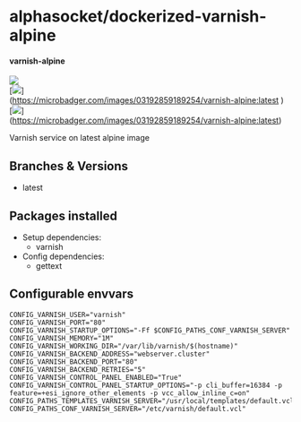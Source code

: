 # alphasocket/dockerized-varnish-alpine
#### varnish-alpine
[![](https://travis-ci.org/AlphaSocket/varnish-alpine.svg?branch=latest )]()\
[![](https://images.microbadger.com/badges/image/03192859189254/varnish-alpine:latest.svg)]\
(https://microbadger.com/images/03192859189254/varnish-alpine:latest )\
[![](https://images.microbadger.com/badges/version/03192859189254/varnish-alpine:latest.svg)]\
(https://microbadger.com/images/03192859189254/varnish-alpine:latest)

Varnish service on latest alpine image

## Branches & Versions
- latest


## Packages installed
- Setup dependencies:
  + varnish
- Config dependencies:
  + gettext


## Configurable envvars
~~~
CONFIG_VARNISH_USER="varnish"
CONFIG_VARNISH_PORT="80"
CONFIG_VARNISH_STARTUP_OPTIONS="-Ff $CONFIG_PATHS_CONF_VARNISH_SERVER"
CONFIG_VARNISH_MEMORY="1M"
CONFIG_VARNISH_WORKING_DIR="/var/lib/varnish/$(hostname)"
CONFIG_VARNISH_BACKEND_ADDRESS="webserver.cluster"
CONFIG_VARNISH_BACKEND_PORT="80"
CONFIG_VARNISH_BACKEND_RETRIES="5"
CONFIG_VARNISH_CONTROL_PANEL_ENABLED="True"
CONFIG_VARNISH_CONTROL_PANEL_STARTUP_OPTIONS="-p cli_buffer=16384 -p feature=+esi_ignore_other_elements -p vcc_allow_inline_c=on"
CONFIG_PATHS_TEMPLATES_VARNISH_SERVER="/usr/local/templates/default.vcl"
CONFIG_PATHS_CONF_VARNISH_SERVER="/etc/varnish/default.vcl"
~~~

